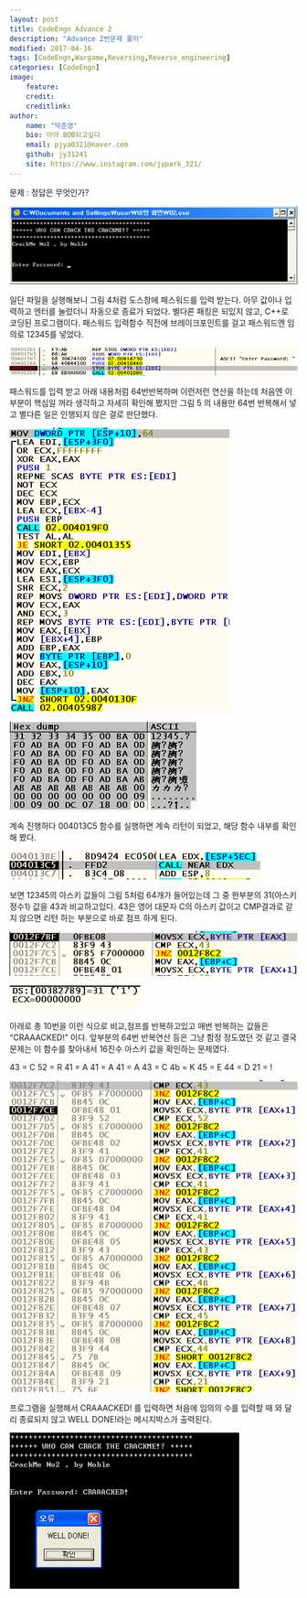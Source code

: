 ```yaml
---
layout: post
title: CodeEngn Advance 2
description: "Advance 2번문제 풀이"
modified: 2017-04-16
tags: [CodeEngn,Wargame,Reversing,Reverse_engineering]
categories: [CodeEngn]
image:
    feature:
    credit:
    creditlink:
author:
    name: "박준영"
    bio: 아아 BOB되고싶다
    email: pjya0321@naver.com
    github: jy31241
    site: https://www.instagram.com/jypark_321/
---
```

문제 : 정답은 무엇인가?

![1](assets/postimage/a2-1.png)

일단 파일을 실행해보니 그림 4처럼 도스창에 패스워드를 입력 받는다. 아무 값이나 입력하고 엔터를 눌렀더니 자동으로 종료가 되었다. 별다른 패킹은 되있지 않고, C++로 코딩된 프로그램이다.
패스워드 입력함수 직전에 브레이크포인트를 걸고 패스워드엔 임의로 12345를 넣었다.

![2](assets/postimage/a2-2.png)

패스워드를 입력 받고 아래 내용처럼 64번반복하며 이런저런 연산을 하는데 처음엔 이부분이 핵심일 꺼라 생각하고 자세히 확인해 봤지만 그림 5 의 내용만 64번 반복해서 넣고 별다른 일은 인행되지 않은 걸로 판단했다.

![3](assets/postimage/a2-3.png)

![4](assets/postimage/a2-4.png)

계속 진행하다 004013C5 함수를 실행하면 계속 리턴이 되었고, 해당 함수 내부를 확인해 봤다.

![5](assets/postimage/a2-5.png)

보면 12345의 아스키 값들이 그림 5처럼 64개가 들어있는데 그 중 한부분의 31(아스키 정수1) 값을 43과 비교하고있다. 43은 영어 대문자 C의 아스키 값이고 CMP결과로 같지 않으면 리턴 하는 부분으로 바로 점프 하게 된다.

![6](assets/postimage/a2-6.png)

![7](assets/postimage/a2-7.png)

아래로 총 10번을 이런 식으로 비교,점프를 반복하고있고 매번 반복하는 값들은
“CRAAACKED!” 이다. 앞부분의 64번 반복연산 등은 그냥 함정 정도였던 것 같고 결국 문제는 이 함수를 찾아내서 16진수 아스키 값을 확인하는 문제였다.

43 = C
52 = R
41 = A
41 = A
41 = A
43 = C
4b = K
45 = E
44 = D
21 = !

![8](assets/postimage/a2-8.png)

프로그램을 실행해서 CRAAACKED! 를 입력하면 처음에 임의의 수를 입력할 때 와 달리 종료되지 않고 WELL DONE!라는 메시지박스가 출력된다.

![9](assets/postimage/a2-9.png)
